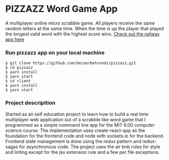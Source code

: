 # PIZZAZZ Word Game App
A multiplayer online micro scrabble game. All players receive the same random letters at the same time. When the time is up the player that played the longest valid word with the highest score wins.
[Check out the railway app here](https://pizzazz-production.up.railway.app "Pizzazz-micro-scrabble-app")
### Run pizzazz app on your local machine
```
$ git clone https://github.com/heinerbehrends/pizzazz.git
$ cd pizzazz
$ yarn install
$ yarn start
$ cd client
$ yarn install
$ yarn start
```
### Project descripition
Started as an self education project to learn how to build a real time multiplayer web application out of a scrabble like word game that I programmed as a simple command line app for the MIT 6.00 computer science course.
The implementation uses create-react-app as the foundation for the frontend code and node with sockets.io for the backend. Frontend state management is done using the redux pattern and redux-sagas for asynchronous code. The project uses the air bnb rules for style and linting except for the jsx extension rule and a few per file exceptions.
